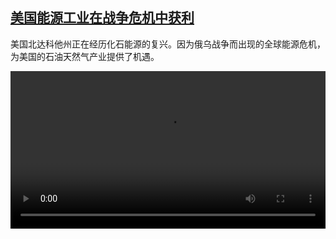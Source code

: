 <!--1660222024000-->
[美国能源工业在战争危机中获利](https://www.dw.com/zh/%E7%BE%8E%E5%9B%BD%E8%83%BD%E6%BA%90%E5%B7%A5%E4%B8%9A%E5%9C%A8%E6%88%98%E4%BA%89%E5%8D%B1%E6%9C%BA%E4%B8%AD%E8%8E%B7%E5%88%A9/a-62779912)
------

<p>美国北达科他州正在经历化石能源的复兴。因为俄乌战争而出现的全球能源危机，为美国的石油天然气产业提供了机遇。</small></p><video src="https://tvdownloaddw-a.akamaihd.net/dwtv_video/flv/vdt_zh/2022/bchi220811_001_erdoel_01r_AVC_1280x720.mp4" controls style="width:100%"></video>
